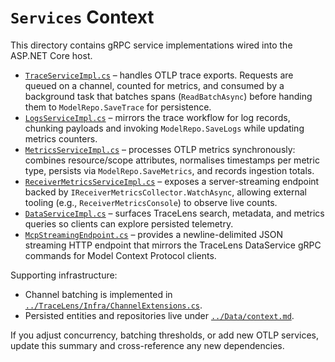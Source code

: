 # `Services` Context

This directory contains gRPC service implementations wired into the ASP.NET Core host.

- [`TraceServiceImpl.cs`](TraceServiceImpl.cs) – handles OTLP trace exports. Requests are queued on a channel, counted for metrics, and consumed by a background task that batches spans (`ReadBatchAsync`) before handing them to `ModelRepo.SaveTrace` for persistence.
- [`LogsServiceImpl.cs`](LogsServiceImpl.cs) – mirrors the trace workflow for log records, chunking payloads and invoking `ModelRepo.SaveLogs` while updating metrics counters.
- [`MetricsServiceImpl.cs`](MetricsServiceImpl.cs) – processes OTLP metrics synchronously: combines resource/scope attributes, normalises timestamps per metric type, persists via `ModelRepo.SaveMetrics`, and records ingestion totals.
- [`ReceiverMetricsServiceImpl.cs`](ReceiverMetricsServiceImpl.cs) – exposes a server-streaming endpoint backed by `IReceiverMetricsCollector.WatchAsync`, allowing external tooling (e.g., `ReceiverMetricsConsole`) to observe live counts.
- [`DataServiceImpl.cs`](DataServiceImpl.cs) – surfaces TraceLens search, metadata, and metrics queries so clients can explore persisted telemetry.
- [`McpStreamingEndpoint.cs`](McpStreamingEndpoint.cs) – provides a newline-delimited JSON streaming HTTP endpoint that mirrors the TraceLens DataService gRPC commands for Model Context Protocol clients.

Supporting infrastructure:
- Channel batching is implemented in [`../TraceLens/Infra/ChannelExtensions.cs`](../TraceLens/Infra/ChannelExtensions.cs).
- Persisted entities and repositories live under [`../Data/context.md`](../Data/context.md).

If you adjust concurrency, batching thresholds, or add new OTLP services, update this summary and cross-reference any new dependencies.
